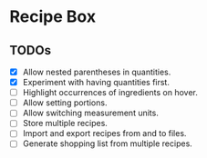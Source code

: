 # Recipe Box

## TODOs
- [x] Allow nested parentheses in quantities.
- [x] Experiment with having quantities first.
- [ ] Highlight occurrences of ingredients on hover.
- [ ] Allow setting portions.
- [ ] Allow switching measurement units.
- [ ] Store multiple recipes.
- [ ] Import and export recipes from and to files.
- [ ] Generate shopping list from multiple recipes.